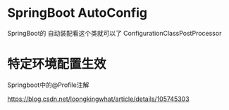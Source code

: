 SpringBoot AutoConfig
===
SpringBoot的 自动装配看这个类就可以了 ConfigurationClassPostProcessor



# 特定环境配置生效

Springboot中的@Profile注解

https://blog.csdn.net/loongkingwhat/article/details/105745303

